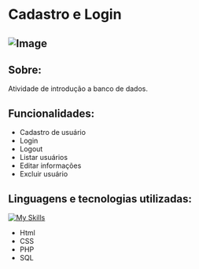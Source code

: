 # Cadastro e Login
## ![Image](https://github.com/user-attachments/assets/f717d872-0689-457f-8783-09952d585217)
## Sobre:
Atividade de introdução a banco de dados.
## Funcionalidades:
- Cadastro de usuário
- Login
- Logout
- Listar usuários
- Editar informações
- Excluir usuário
## Linguagens e tecnologias utilizadas:
[![My Skills](https://skillicons.dev/icons?i=html,css,php,mysql)](https://skillicons.dev)
- Html
- CSS
- PHP
- SQL
